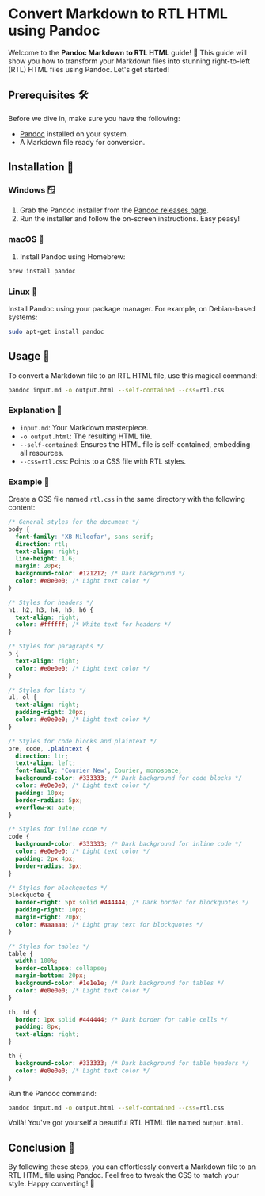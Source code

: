 # Convert Markdown to RTL HTML using Pandoc

Welcome to the **Pandoc Markdown to RTL HTML** guide! 🎉 This guide will show you how to transform your Markdown files into stunning right-to-left (RTL) HTML files using Pandoc. Let's get started!

## Prerequisites 🛠️

Before we dive in, make sure you have the following:

- [Pandoc](https://pandoc.org/installing.html) installed on your system.
- A Markdown file ready for conversion.

## Installation 🚀

### Windows 🪟

1. Grab the Pandoc installer from the [Pandoc releases page](https://github.com/jgm/pandoc/releases).
2. Run the installer and follow the on-screen instructions. Easy peasy!

### macOS 🍏

1. Install Pandoc using Homebrew:

  ```sh
  brew install pandoc
  ```

### Linux 🐧

Install Pandoc using your package manager. For example, on Debian-based systems:

```sh
sudo apt-get install pandoc
```

## Usage 🎨

To convert a Markdown file to an RTL HTML file, use this magical command:

```sh
pandoc input.md -o output.html --self-contained --css=rtl.css
```

### Explanation 📖

- `input.md`: Your Markdown masterpiece.
- `-o output.html`: The resulting HTML file.
- `--self-contained`: Ensures the HTML file is self-contained, embedding all resources.
- `--css=rtl.css`: Points to a CSS file with RTL styles.

### Example 📝

Create a CSS file named `rtl.css` in the same directory with the following content:

```css
/* General styles for the document */
body {
  font-family: 'XB Niloofar', sans-serif;
  direction: rtl;
  text-align: right;
  line-height: 1.6;
  margin: 20px;
  background-color: #121212; /* Dark background */
  color: #e0e0e0; /* Light text color */
}

/* Styles for headers */
h1, h2, h3, h4, h5, h6 {
  text-align: right;
  color: #ffffff; /* White text for headers */
}

/* Styles for paragraphs */
p {
  text-align: right;
  color: #e0e0e0; /* Light text color */
}

/* Styles for lists */
ul, ol {
  text-align: right;
  padding-right: 20px;
  color: #e0e0e0; /* Light text color */
}

/* Styles for code blocks and plaintext */
pre, code, .plaintext {
  direction: ltr;
  text-align: left;
  font-family: 'Courier New', Courier, monospace;
  background-color: #333333; /* Dark background for code blocks */
  color: #e0e0e0; /* Light text color */
  padding: 10px;
  border-radius: 5px;
  overflow-x: auto;
}

/* Styles for inline code */
code {
  background-color: #333333; /* Dark background for inline code */
  color: #e0e0e0; /* Light text color */
  padding: 2px 4px;
  border-radius: 3px;
}

/* Styles for blockquotes */
blockquote {
  border-right: 5px solid #444444; /* Dark border for blockquotes */
  padding-right: 10px;
  margin-right: 20px;
  color: #aaaaaa; /* Light gray text for blockquotes */
}

/* Styles for tables */
table {
  width: 100%;
  border-collapse: collapse;
  margin-bottom: 20px;
  background-color: #1e1e1e; /* Dark background for tables */
  color: #e0e0e0; /* Light text color */
}

th, td {
  border: 1px solid #444444; /* Dark border for table cells */
  padding: 8px;
  text-align: right;
}

th {
  background-color: #333333; /* Dark background for table headers */
  color: #e0e0e0; /* Light text color */
}
```

Run the Pandoc command:

```sh
pandoc input.md -o output.html --self-contained --css=rtl.css
```

Voilà! You've got yourself a beautiful RTL HTML file named `output.html`.

## Conclusion 🎉

By following these steps, you can effortlessly convert a Markdown file to an RTL HTML file using Pandoc. Feel free to tweak the CSS to match your style. Happy converting! 🚀
